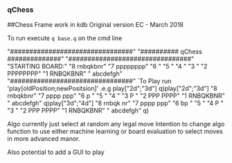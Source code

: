 ### qChess 
##Chess Frame work in kdb
Original version EC - March 2018

To run execute `q base.q` on the cmd line

"################################"
"########## qChess ##############"
"################################"
"STARTING BOARD:"
"8 rnbqkbnr"
"7 pppppppp"
"6         "
"5         "
"4         "
"3         "
"2 PPPPPPPP"
"1 RNBQKBNR"
"  abcdefgh"
"################################"
`To Play run 'play[oldPosition;newPositsion]' .e.g play["2d";"3d"]
q)play["2d";"3d"]
"8 rnbqkbnr"
"7 pppp ppp"
"6     p   "
"5         "
"4         "
"3    P    "
"2 PPP PPPP"
"1 RNBQKBNR"
"  abcdefgh"
q)play["3d";"4d"]
"8 rnbqk nr"
"7 pppp ppp"
"6    bp   "
"5         "
"4    P    "
"3         "
"2 PPP PPPP"
"1 RNBQKBNR"
"  abcdefgh"
q)


Algo currently just select at random any legal move
Intention to change algo function to use either machine learning or board
evaluation to select moves in more advanced manor. 

Also potential to add a GUI to play 
